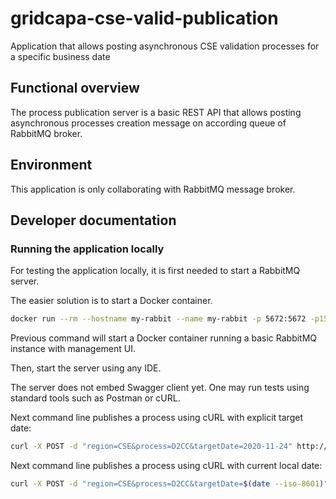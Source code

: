 # gridcapa-cse-valid-publication
Application that allows posting asynchronous CSE validation processes for a specific business date

## Functional overview

The process publication server is a basic REST API that allows posting asynchronous processes
creation message on according queue of RabbitMQ broker.

## Environment

This application is only collaborating with RabbitMQ message broker.

## Developer documentation

### Running the application locally

For testing the application locally, it is first needed to start a RabbitMQ server.

The easier solution is to start a Docker container.
```bash
docker run --rm --hostname my-rabbit --name my-rabbit -p 5672:5672 -p15672:15672 rabbitmq:3-management
```
Previous command will start a Docker container running a basic RabbitMQ instance with management UI.

Then, start the server using any IDE.

The server does not embed Swagger client yet. One may run tests using standard tools such as Postman or cURL.

Next command line publishes a process using cURL with explicit target date:
```bash
curl -X POST -d "region=CSE&process=D2CC&targetDate=2020-11-24" http://localhost:8080/publish
```

Next command line publishes a process using cURL with current local date:
```bash
curl -X POST -d "region=CSE&process=D2CC&targetDate=$(date --iso-8601)" http://localhost:8080/publish
```
